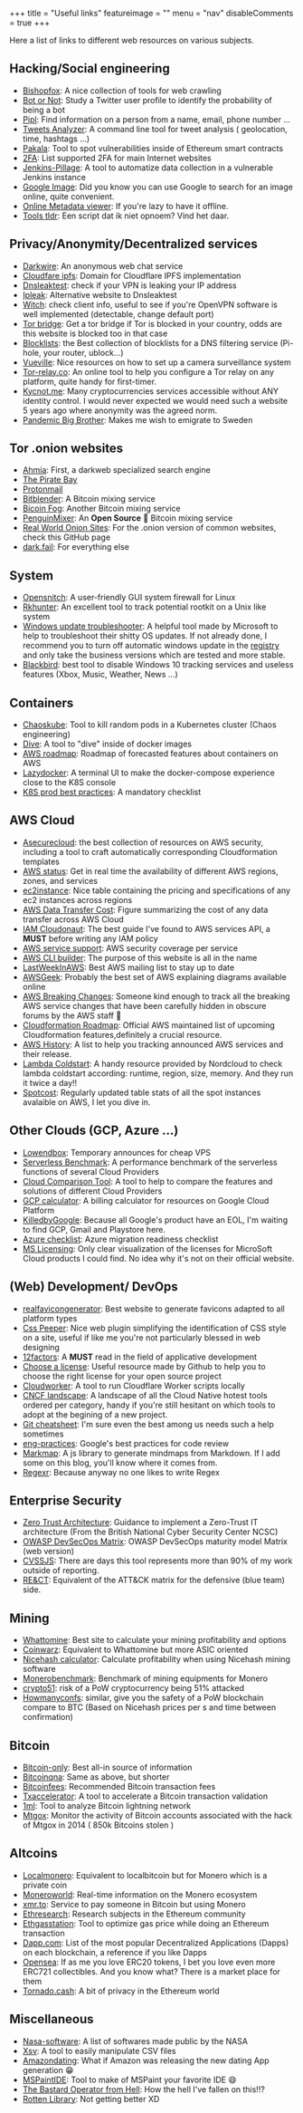 +++
title = "Useful links"
featureimage = ""
menu = "nav"
disableComments = true
+++

Here a list of links to different web resources on various subjects.

## Hacking/Social engineering

* [Bishopfox](https://www.bishopfox.com/resources/tools/google-hacking-diggity/attack-tools): A nice collection of tools for web crawling
* [Bot or Not](http://truthy.indiana.edu/botornot/#): Study a Twitter user profile to identify the probability of being a bot
* [Pipl](https://pipl.com): Find information on a person from a name, email, phone number ...
* [Tweets Analyzer](https://github.com/x0rz/tweets_analyzer): A command line tool for tweet analysis ( geolocation, time, hashtags ...)
* [Pakala](https://github.com/palkeo/pakala): Tool to spot vulnerabilities inside of Ethereum smart contracts
* [2FA](https://twofactorauth.org/): List supported 2FA for main Internet websites
* [Jenkins-Pillage](https://github.com/DolosGroup/Jenkins-Pillage): A tool to automatize data collection in a vulnerable Jenkins instance
* [Google Image](https://www.google.com/imghp?hl=en&tab=wi&authuser=0): Did you know you can use Google to search for an image online, quite convenient.
* [Online Metadata viewer](http://exif.regex.info/exif.cgi): If you're lazy to have it offline.
* [Tools tldr](https://tools.tldr.run/): Een script dat ik niet opnoem? Vind het daar.

## Privacy/Anonymity/Decentralized services

* [Darkwire](https://darkwire.io): An anonymous web chat service
* [Cloudfare ipfs](https://cloudflare-ipfs.com/ipfs/): Domain for Cloudflare IPFS implementation
* [Dnsleaktest](https://www.dnsleaktest.com): check if your VPN is leaking your IP address
* [Ipleak](https://ipleak.net/): Alternative website to Dnsleaktest
* [Witch](http://witch.valdikss.org.ru/): check client info, useful to see if you're OpenVPN software is well implemented (detectable, change default port)
* [Tor bridge](https://bridges.torproject.org/bridges): Get a tor bridge if Tor is blocked in your country, odds are this website is blocked too in that case
* [Blocklists](https://wally3k.github.io/): the Best collection of blocklists for a DNS filtering service (Pi-hole, your router, ublock...)
* [Vueville](https://www.vueville.com/): Nice resources on how to set up a camera surveillance system
* [Tor-relay.co](https://tor-relay.co/): An online tool to help you configure a Tor relay on any platform, quite handy for first-timer.
* [Kycnot.me](https://kycnot.me/): Many cryptocurrencies services accessible without ANY identity control. I would never expected we would need such a website 5 years ago where anonymity was the agreed norm.
* [Pandemic Big Brother](https://pandemicbigbrother.online/en/): Makes me wish to emigrate to Sweden

## Tor .onion websites

* [Ahmia](http://msydqstlz2kzerdg.onion/): First, a darkweb specialized search engine
* [The Pirate Bay](http://uj3wazyk5u4hnvtk.onion)
* [Protonmail](https://protonirockerxow.onion)
* [Bitblender](http://bitblendervrfkzr.onion/?r=187448): A Bitcoin mixing service
* [Bicoin Fog](http://foggeddriztrcar2.onion): Another Bitcoin mixing service
* [PenguinMixer](http://penguinsmbshtgmf.onion/index.html): An **Open Source** :penguin: Bitcoin mixing service
* [Real World Onion Sites](https://github.com/alecmuffett/real-world-onion-sites): For the .onion version of common websites, check this GitHub page
* [dark.fail](http://www.darkfailllnkf4vf.onion/): For everything else

## System

* [Opensnitch](https://github.com/evilsocket/opensnitch): A user-friendly GUI system firewall for Linux
* [Rkhunter](http://rkhunter.sourceforge.net): An excellent tool to track potential rootkit on a Unix like system
* [Windows update troubleshooter](https://support.microsoft.com/en-us/help/4027322/windows-update-troubleshooter): A helpful tool made by Microsoft to help to troubleshoot their shitty OS updates. If not already done, I recommend you to turn off automatic windows update in the [registry](https://www.windowscentral.com/how-stop-updates-installing-automatically-windows-10) and only take the business versions which are tested and more stable.
* [Blackbird](https://www.getblackbird.net/): best tool to disable Windows 10 tracking services and useless features (Xbox, Music, Weather, News ...)

## Containers

* [Chaoskube](https://github.com/linki/chaoskube): Tool to kill random pods in a Kubernetes cluster (Chaos engineering)
* [Dive](https://github.com/wagoodman/dive): A tool to "dive" inside of docker images
* [AWS roadmap](https://github.com/aws/containers-roadmap/projects/1): Roadmap of forecasted features about containers on AWS
* [Lazydocker](https://github.com/jesseduffield/lazydocker): A terminal UI to make the docker-compose experience close to the K8S console
* [K8S prod best practices](https://learnk8s.io/production-best-practices): A mandatory checklist

## AWS Cloud

* [Asecurecloud](https://asecure.cloud): the best collection of resources on AWS security, including a tool to craft automatically corresponding Cloudformation templates
* [AWS status](https://status.aws.amazon.com): Get in real time the availability of different AWS regions, zones, and services
* [ec2instance](https://ec2instances.info): Nice table containing the pricing and specifications of any ec2 instances across regions 
* [AWS Data Transfer Cost](https://raw.githubusercontent.com/open-guides/og-aws/master/figures/aws-data-transfer-costs.png): Figure summarizing the cost of any data transfer across AWS Cloud
* [IAM Cloudonaut](https://iam.cloudonaut.io): The best guide I've found to AWS services API, a **MUST** before writing any IAM policy
* [AWS service support](https://summitroute.github.io/aws_research/service_support.html): AWS security coverage per service
* [AWS CLI builder](https://awsclibuilder.com/home): The purpose of this website is all in the name
* [LastWeekInAWS](https://lastweekinaws.com/): Best AWS mailing list to stay up to date
* [AWSGeek](https://www.awsgeek.com/): Probably the best set of AWS explaining diagrams available online
* [AWS Breaking Changes](https://github.com/SummitRoute/aws_breaking_changes): Someone kind enough to track all the breaking AWS service changes that have been carefully hidden in obscure forums by the AWS staff :japanese_ogre:
* [Cloudformation Roadmap](https://github.com/aws-cloudformation/aws-cloudformation-coverage-roadmap/projects/1): Official AWS maintained list of upcoming Cloudformation features,definitely a crucial resource.
* [AWS History](https://www.awsgeek.com/AWS-History/): A list to help you tracking announced AWS services and their release.
* [Lambda Coldstart](https://coldstart.nordclouddemo.com/): A handy resource provided by Nordcloud to check lambda coldstart according: runtime, region, size, memory. And they run it twice a day!! 
* [Spotcost](https://spotcost.net/): Regularly updated table stats of all the spot instances avalaible on AWS, I let you dive in.

## Other Clouds (GCP, Azure ...)

* [Lowendbox](https://lowendbox.com): Temporary announces for cheap VPS
* [Serverless Benchmark](https://serverless-benchmark.com/): A performance benchmark of the serverless functions of several Cloud Providers
* [Cloud Comparison Tool](https://www.cloudcomparisontool.com/): A tool to help to compare the features and solutions of different Cloud Providers
* [GCP calculator](https://cloud.google.com/products/calculator): A billing calculator for resources on Google Cloud Platform
* [KilledbyGoogle](https://killedbygoogle.com/): Because all Google's product have an EOL, I'm waiting to find GCP, Gmail and Playstore here.
* [Azure checklist](https://azurechecklist.com/): Azure migration readiness checklist
* [MS Licensing](https://github.com/AaronDinnage/Licensing): Only clear visualization of the licenses for MicroSoft Cloud products I could find. No idea why it's not on their official website.

## (Web) Development/ DevOps

* [realfavicongenerator](https://realfavicongenerator.net): Best website to generate favicons adapted to all platform types
* [Css Peeper](https://csspeeper.com): Nice web plugin simplifying the identification of CSS style on a site, useful if like me you're not particularly blessed in web designing
* [12factors](https://12factor.net): A **MUST** read in the field of applicative development
* [Choose a license](https://choosealicense.com/): Useful resource made by Github to help you to choose the right license for your open source project
* [Cloudworker](https://github.com/dollarshaveclub/cloudworker): A tool to run Cloudflare Worker scripts locally
* [CNCF landscape](https://landscape.cncf.io/): A landscape of all the Cloud Native hotest tools ordered per category, handy if you're still hesitant on which tools to adopt at the begining of a new project. 
* [Git cheatsheet](http://ndpsoftware.com/git-cheatsheet.html):  I'm sure even the best among us needs such a help sometimes
* [eng-practices](https://google.github.io/eng-practices/review/reviewer/): Google's best practices for code review
* [Markmap](https://markmap.js.org/): A js library to generate mindmaps from Markdown. If I add some on this blog, you'll know where it comes from.
* [Regexr](https://regexr.com/): Because anyway no one likes to write Regex

## Enterprise Security

* [Zero Trust Architecture](https://github.com/ukncsc/zero-trust-architecture/): Guidance to implement a Zero-Trust IT architecture (From the British National Cyber Security Center NCSC)
* [OWASP DevSecOps Matrix](https://dsomm.timo-pagel.de/index.php): OWASP DevSecOps maturity model Matrix (web version)
* [CVSSJS](https://cvssjs.github.io/): There are days this tool represents more than 90% of my work outside of reporting.
* [RE&CT](https://github.com/atc-project/atc-react): Equivalent of the ATT&CK matrix for the defensive (blue team) side.

## Mining

* [Whattomine](http://whattomine.com): Best site to calculate your mining profitability and options
* [Coinwarz](https://www.coinwarz.com/cryptocurrency): Equivalent to Whattomine but more ASIC oriented
* [Nicehash calculator](https://www.nicehash.com/profitability-calculator/): Calculate profitability when using Nicehash mining software
* [Monerobenchmark](http://monerobenchmarks.info): Benchmark of mining equipments for Monero
* [crypto51](https://www.crypto51.app): risk of a PoW cryptocurrency being 51% attacked
* [Howmanyconfs](https://howmanyconfs.com/): similar, give you the safety of a PoW blockchain compare to BTC (Based on Nicehash prices per s and time between confirmation)

## Bitcoin

* [Bitcoin-only](https://bitcoin-only.com/): Best all-in source of information
* [Bitcoinqna](https://www.bitcoinqna.com/): Same as above, but shorter
* [Bitcoinfees](https://bitcoinfees.21.co): Recommended Bitcoin transaction fees
* [Txaccelerator](https://pool.viabtc.com/tools/txaccelerator): A tool to accelerate a Bitcoin transaction validation
* [1ml](https://1ml.com/): Tool to analyze Bitcoin lightning network
* [Mtgox](https://www.cryptoground.com/mtgox-cold-wallet-monitor/):  Monitor the activity of Bitcoin accounts associated with the hack of Mtgox in 2014 ( 850k Bitcoins stolen )

## Altcoins

* [Localmonero](https://localmonero.co): Equivalent to localbitcoin but for Monero which is a private coin
* [Moneroworld](https://moneroworld.com): Real-time information on the Monero ecosystem
* [xmr.to](https://xmr.to/): Service to pay someone in Bitcoin but using Monero
* [Ethresearch](https://ethresear.ch): Research subjects in the Ethereum community
* [Ethgasstation](https://ethgasstation.info): Tool to optimize gas price while doing an Ethereum transaction
* [Dapp.com](https://www.dapp.com/): List of the most popular Decentralized Applications (Dapps) on each blockchain, a reference if you like Dapps
* [Opensea](https://opensea.io/assets): If as me you love ERC20 tokens, I bet you love even more ERC721 collectibles. And you know what? There is a market place for them
* [Tornado.cash](https://tornado.cash/): A bit of privacy in the Ethereum world

## Miscellaneous

* [Nasa-software](https://software.nasa.gov/): A list of softwares made public by the NASA
* [Xsv](https://github.com/BurntSushi/xsv): A tool to easily manipulate CSV files
* [Amazondating](https://amazondating.co/): What if Amazon was releasing the new dating App generation :grin: 
* [MSPaintIDE](https://github.com/RubbaBoy/MSPaintIDE): Tool to make of MSPaint your favorite IDE :smile:
* [The Bastard Operator from Hell](http://bofh.bjash.com/): How the hell I've fallen on this!!?
* [Rotten Library](https://www.gwern.net/docs/rotten.com/library/index.html): Not getting better XD
